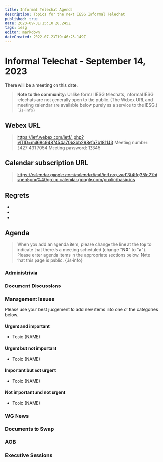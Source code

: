 ```yaml
---
title: Informal Telechat Agenda
description: Topics for the next IESG Informal Telechat
published: true
date: 2023-09-01T15:10:28.245Z
tags: iesg
editor: markdown
dateCreated: 2022-07-23T19:46:23.149Z
---
```


# Informal Telechat - September 14, 2023 

 There will be a meeting on this date.

> **Note to the community:** Unlike formal IESG telechats, informal IESG telechats are not generally open to the public. (The Webex URL and meeting calendar are available below purely as a service to the IESG.)
{.is-info}


## Webex URL

> https://ietf.webex.com/ietf/j.php?MTID=md68c9487454a70b3bb298efa7b181143
Meeting number: 2427 431 7054
Meeting password: 12345 

## Calendar subscription URL

> https://calendar.google.com/calendar/ical/ietf.org_vad13t4tfg35fc27nispen5pnc%40group.calendar.google.com/public/basic.ics


## Regrets
* 
* 
* 

## Agenda

> When you add an agenda item, please change the line at the top to indicate that there *is* a meeting scheduled (change "**NO**" to "**a**"). Please enter agenda items in the appropriate sections below.
Note that this page is public.
{.is-info}

### Administrivia

### Document Discussions

### Management Issues

Please use your best judgement to add new items into one of the categories below.

#### Urgent and important

* Topic (NAME)

#### Urgent but not important

* Topic (NAME)

#### Important but not urgent
* Topic (NAME)


#### Not important and not urgent

* Topic (NAME)

### WG News 

### Documents to Swap 

### AOB

### Executive Sessions

